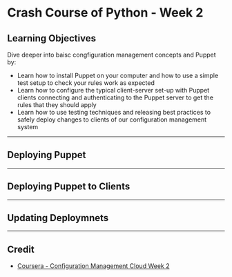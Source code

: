 # Crash Course of Python - Week 2

## Learning Objectives

Dive deeper into baisc congfiguration management concepts and Puppet by:

* Learn how to install Puppet on your computer and how to use a simple test setup to check your rules work as expected
* Learn how to configure the typical client-server set-up with Puppet clients connecting and authenticating to the Puppet server to get the rules that they should apply
* Learn how to use testing techniques and releasing best practices to safely deploy changes to clients of our configuration management system

---

## Deploying Puppet

---

## Deploying Puppet to Clients

---

## Updating Deploymnets

---

## Credit

* [Coursera - Configuration Management Cloud Week 2](https://www.coursera.org/learn/configuration-management-cloud/home/week/2)
